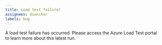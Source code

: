```yaml
---
title: Load test failure!
assignees: dsanchor
labels: bug
---
```

A load test failure has occurred. Please access the Azure Load Test portal to learn more about this latest run.